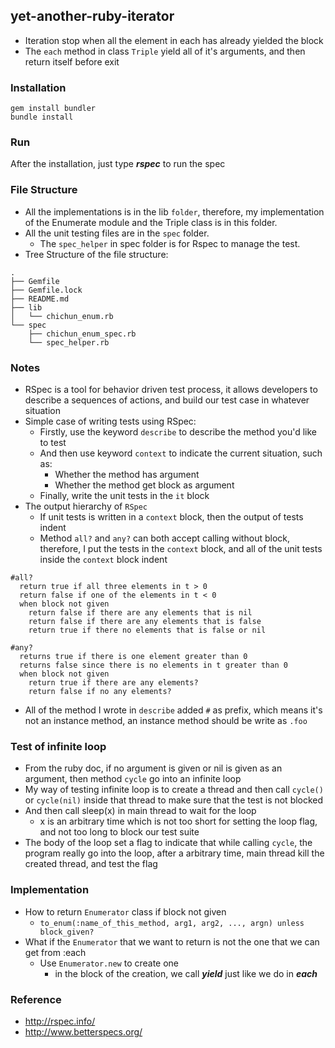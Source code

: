 ## yet-another-ruby-iterator
- Iteration stop when all the element in each has already yielded the block
- The `each` method in class `Triple` yield all of it's arguments, and then return itself before exit

### Installation
```
gem install bundler
bundle install
```

### Run
After the installation, just type ***rspec*** to run the spec

### File Structure
- All the implementations is in the lib `folder`, therefore, my implementation of the Enumerate module and the Triple class is in this folder.
- All the unit testing files are in the `spec` folder.
    - The `spec_helper` in spec folder is for Rspec to manage the test.
- Tree Structure of the file structure:
```
.
├── Gemfile
├── Gemfile.lock
├── README.md
├── lib
│   └── chichun_enum.rb
└── spec
    ├── chichun_enum_spec.rb
    └── spec_helper.rb
```

### Notes
- RSpec is a tool for behavior driven test process, it allows developers to describe a sequences of actions,
and build our test case in whatever situation
- Simple case of writing tests using RSpec:
    - Firstly, use the keyword `describe` to describe the method you'd like to test
    - And then use keyword `context` to indicate the current situation, such as:
        - Whether the method has argument
        - Whether the method get block as argument
    - Finally, write the unit tests in the `it` block
- The output hierarchy of `RSpec`
    - If unit tests is written in a `context` block, then the output of tests indent
    - Method `all?` and `any?` can both accept calling without block, therefore, I put the tests in the `context` block, and all of the unit tests inside the `context` block indent

```
#all?
  return true if all three elements in t > 0
  return false if one of the elements in t < 0
  when block not given
    return false if there are any elements that is nil
    return false if there are any elements that is false
    return true if there no elements that is false or nil

#any?
  returns true if there is one element greater than 0
  returns false since there is no elements in t greater than 0
  when block not given
    return true if there are any elements?
    return false if no any elements?
```
- All of the method I wrote in `describe` added `#` as prefix, which means it's not an instance method, an instance method should be write as `.foo`

### Test of infinite loop
- From the ruby doc, if no argument is given or nil is given as an argument, then method `cycle` go into an infinite loop
- My way of testing infinite loop is to create a thread and then call `cycle()` or `cycle(nil)` inside that thread to make sure that the test is not blocked
- And then call sleep(x) in main thread to wait for the loop
    - x is an arbitrary time which is not too short for setting the loop flag, and not too long to block our test suite
- The body of the loop set a flag to indicate that while calling `cycle`, the program really go into the loop, after a arbitrary time, main thread kill the created thread, and test the flag

### Implementation
- How to return `Enumerator` class if block not given
    - `to_enum(:name_of_this_method, arg1, arg2, ..., argn) unless block_given?`
- What if the `Enumerator` that we want to return is not the one that we can get from :each
    - Use `Enumerator.new` to create one
        - in the block of the creation, we call ***yield*** just like we do in ***each***

### Reference
- http://rspec.info/
- http://www.betterspecs.org/
